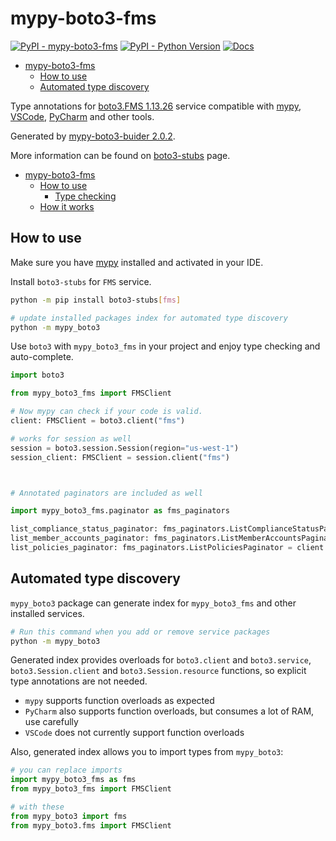 # mypy-boto3-fms

[![PyPI - mypy-boto3-fms](https://img.shields.io/pypi/v/mypy-boto3-fms.svg?color=blue)](https://pypi.org/project/mypy-boto3-fms)
[![PyPI - Python Version](https://img.shields.io/pypi/pyversions/mypy-boto3-fms.svg?color=blue)](https://pypi.org/project/mypy-boto3-fms)
[![Docs](https://img.shields.io/readthedocs/mypy-boto3-builder.svg?color=blue)](https://mypy-boto3-builder.readthedocs.io/)

- [mypy-boto3-fms](#mypy-boto3-fms)
  - [How to use](#how-to-use)
  - [Automated type discovery](#automated-type-discovery)


Type annotations for
[boto3.FMS 1.13.26](https://boto3.amazonaws.com/v1/documentation/api/1.13.26/reference/services/fms.html#FMS) service
compatible with [mypy](https://github.com/python/mypy), [VSCode](https://code.visualstudio.com/),
[PyCharm](https://www.jetbrains.com/pycharm/) and other tools.

Generated by [mypy-boto3-buider 2.0.2](https://github.com/vemel/mypy_boto3_builder).

More information can be found on [boto3-stubs](https://pypi.org/project/boto3-stubs/) page.

- [mypy-boto3-fms](#mypy-boto3-fms)
  - [How to use](#how-to-use)
    - [Type checking](#type-checking)
  - [How it works](#how-it-works)

## How to use

Make sure you have [mypy](https://github.com/python/mypy) installed and activated in your IDE.

Install `boto3-stubs` for `FMS` service.

```bash
python -m pip install boto3-stubs[fms]

# update installed packages index for automated type discovery
python -m mypy_boto3
```

Use `boto3` with `mypy_boto3_fms` in your project and enjoy type checking and auto-complete.

```python
import boto3

from mypy_boto3_fms import FMSClient

# Now mypy can check if your code is valid.
client: FMSClient = boto3.client("fms")

# works for session as well
session = boto3.session.Session(region="us-west-1")
session_client: FMSClient = session.client("fms")



# Annotated paginators are included as well

import mypy_boto3_fms.paginator as fms_paginators

list_compliance_status_paginator: fms_paginators.ListComplianceStatusPaginator = client.get_paginator("list_compliance_status")
list_member_accounts_paginator: fms_paginators.ListMemberAccountsPaginator = client.get_paginator("list_member_accounts")
list_policies_paginator: fms_paginators.ListPoliciesPaginator = client.get_paginator("list_policies")
```

## Automated type discovery

`mypy_boto3` package can generate index for `mypy_boto3_fms` and other installed services.

```bash
# Run this command when you add or remove service packages
python -m mypy_boto3
```

Generated index provides overloads for `boto3.client` and `boto3.service`,
`boto3.Session.client` and `boto3.Session.resource` functions,
so explicit type annotations are not needed.

- `mypy` supports function overloads as expected
- `PyCharm` also supports function overloads, but consumes a lot of RAM, use carefully
- `VSCode` does not currently support function overloads

Also, generated index allows you to import types from `mypy_boto3`:

```python
# you can replace imports
import mypy_boto3_fms as fms
from mypy_boto3_fms import FMSClient

# with these
from mypy_boto3 import fms
from mypy_boto3.fms import FMSClient
```